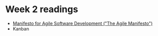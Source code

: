 # Week 2 readings

- [Manifesto for Agile Software Development ("The Agile Manifesto")](https://agilemanifesto.org/)
- Kanban
